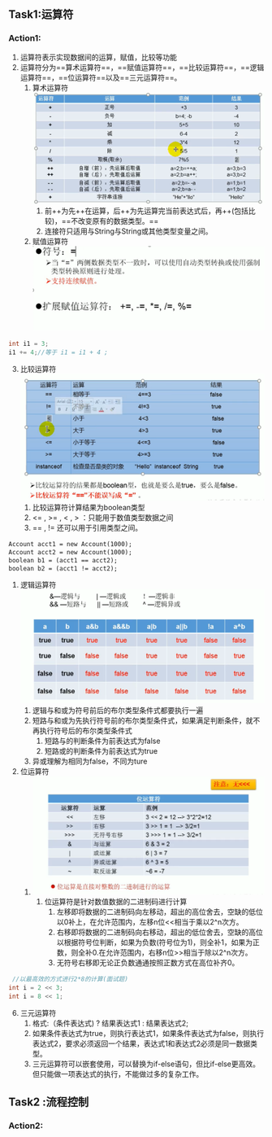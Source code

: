 ## Task1:运算符 ##
### Action1: ###
1. 运算符表示实现数据间的运算，赋值，比较等功能
2. 运算符分为==算术运算符==，==赋值运算符==，==比较运算符==，==逻辑运算符==，==位运算符==以及==三元运算符==。
   1. 算术运算符
       ![](images/2022-03-17-16-05-41.png)
       1. 前++为先++在运算，后++为先运算完当前表达式后，再++(包括比较)，==不改变原有的数据类型。==
       2. 连接符只适用与String与String或其他类型变量之间。
   2. 赋值运算符
       ![](images/2022-03-17-16-06-58.png)
``` java
int i1 = 3;
i1 += 4;//等于 i1 = i1 + 4 ;
``` 
   3. 比较运算符
   ![](images/2022-03-17-16-09-43.png)
      1. 比较运算符计算结果为boolean类型
      2. <= , >= , < , > ：只能用于数值类型数据之间
      3. == , != 还可以用于引用类型之间。
```java{.line-numbers}
Account acct1 = new Account(1000);
Account acct2 = new Account(1000);
boolean b1 = (acct1 == acct2);
boolean b2 = (acct1 != acct2);
```
   1. 逻辑运算符
   ![](images/2022-03-17-16-10-43.png)
      1. 逻辑与和或为符号前后的布尔类型条件式都要执行一遍
      2. 短路与和或为先执行符号前的布尔类型条件式，如果满足判断条件，就不再执行符号后的布尔类型条件式
         1. 短路与的判断条件为前表达式为false
         2. 短路或的判断条件为前表达式为true
      3. 异或理解为相同为false，不同为ture
   1. 位运算符
      1. ![](images/2022-03-17-16-15-40.png)
         1. 位运算符是针对数值数据的二进制码进行计算
            1. 左移即将数据的二进制码向左移动，超出的高位舍去，空缺的低位以0补上，在允许范围内，左移n位<<相当于乘以2^n次方。
            2. 右移即将数据的二进制码向右移动，超出的低位舍去，空缺的高位以根据符号位判断，如果为负数(符号位为1)，则全补1，如果为正数，则全补0.在允许范围内，右移n位>>相当于除以2^n次方。
            3. 无符号右移即无论正负数通通按照正数方式在高位补齐0。
``` java {.line-numbers}
 //以最高效的方式进行2*8的计算(面试题)
int i = 2 << 3;
int i = 8 << 1;
```


   6. 三元运算符
       1. 格式:（条件表达式) ? 结果表达式1 : 结果表达式2;
       2. 如果条件表达式为true，则执行表达式1，如果条件表达式为false，则执行表达式2，要求必须返回一个结果，表达式1和表达式2必须是同一数据类型。
       3. 三元运算符可以嵌套使用，可以替换为if-else语句，但比if-else更高效。但只能做一项表达式的执行，不能做过多的复杂工作。

## Task2 :流程控制 ##
### Action2: ###

